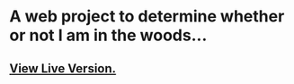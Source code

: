 # A web project to determine whether or not I am in the woods...

## [View Live Version.](https://guthrieinthewoods.com/)
